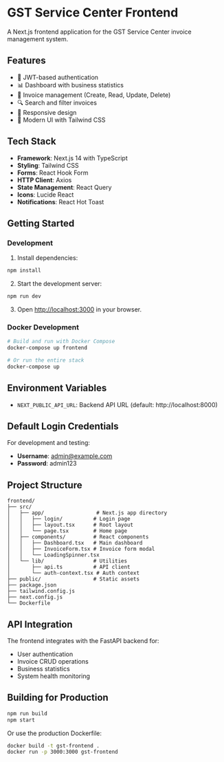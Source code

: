 # GST Service Center Frontend

A Next.js frontend application for the GST Service Center invoice management system.

## Features

- 🔐 JWT-based authentication
- 📊 Dashboard with business statistics
- 📄 Invoice management (Create, Read, Update, Delete)
- 🔍 Search and filter invoices
- 📱 Responsive design
- 🎨 Modern UI with Tailwind CSS

## Tech Stack

- **Framework**: Next.js 14 with TypeScript
- **Styling**: Tailwind CSS
- **Forms**: React Hook Form
- **HTTP Client**: Axios
- **State Management**: React Query
- **Icons**: Lucide React
- **Notifications**: React Hot Toast

## Getting Started

### Development

1. Install dependencies:

```bash
npm install
```

2. Start the development server:

```bash
npm run dev
```

3. Open [http://localhost:3000](http://localhost:3000) in your browser.

### Docker Development

```bash
# Build and run with Docker Compose
docker-compose up frontend

# Or run the entire stack
docker-compose up
```

## Environment Variables

- `NEXT_PUBLIC_API_URL`: Backend API URL (default: http://localhost:8000)

## Default Login Credentials

For development and testing:

- **Username**: admin@example.com
- **Password**: admin123

## Project Structure

```
frontend/
├── src/
│   ├── app/                 # Next.js app directory
│   │   ├── login/          # Login page
│   │   ├── layout.tsx      # Root layout
│   │   └── page.tsx        # Home page
│   ├── components/         # React components
│   │   ├── Dashboard.tsx   # Main dashboard
│   │   ├── InvoiceForm.tsx # Invoice form modal
│   │   └── LoadingSpinner.tsx
│   └── lib/                # Utilities
│       ├── api.ts          # API client
│       └── auth-context.tsx # Auth context
├── public/                 # Static assets
├── package.json
├── tailwind.config.js
├── next.config.js
└── Dockerfile
```

## API Integration

The frontend integrates with the FastAPI backend for:

- User authentication
- Invoice CRUD operations
- Business statistics
- System health monitoring

## Building for Production

```bash
npm run build
npm start
```

Or use the production Dockerfile:

```bash
docker build -t gst-frontend .
docker run -p 3000:3000 gst-frontend
```
